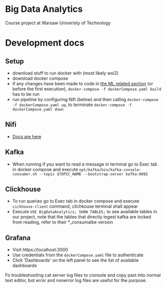 # Big Data Analytics

Course project at Warsaw Univeristy of Technology


# Development docs

## Setup
- download stuff to run docker with (most likely wsl2)
- download docker compose
- if any changes have been made to code in [the ML related section](stream_ml) (or before the first execution), ```docker-compose -f dockerCompose.yaml build``` has to be run
- run pipeline by configuring Nifi (below) and then calling ```docker-compose -f dockerCompose.yaml up```, to terminate ```docker-compose -f dockerCompose.yaml down ```

## Nifi
- [Docs are here](nifi/README.md) 

## Kafka
- When running if you want to read a message in terminal go to Exec tab in docker compose and execute ``` opt/kafka/bin/kafka-console-consumer.sh --topic $TOPIC_NAME --bootstrap-server kafka:9092 ```

## Clickhouse
- To run queries go to Exec tab in docker compose and execute ``` cickhouse-client ``` command, clichkouse terminal shall appear
- Execute ```USE BigDataAnalytics; SHOW TABLES;``` to see available tables in our project, note that the tables that directly ingest kafka are locked from reading, refer to their *_consumalbe version

## Grafana
- Visit https://localhost:3000
- Use credentials from the `dockerCompose.yaml` file to authenticate
- Click 'Dashboards' on the left panel to see the list of available dashboards

Fo troubleshooting cat server log files to cionsole and copy past into normal text editor, bot error and nonerror log files are useful for the purpose.
